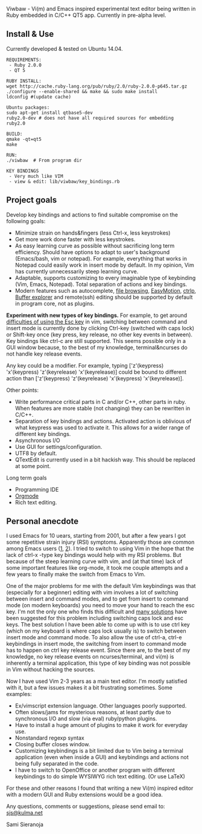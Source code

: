 Viwbaw - Vi(m) and Emacs inspired experimental text editor being written in Ruby embedded in C/C++ QT5 app. Currently in pre-alpha level.


## Install & Use

Currently developed & tested on Ubuntu 14.04.

```
REQUIREMENTS:
 - Ruby 2.0.0
 - QT 5

RUBY INSTALL:
wget http://cache.ruby-lang.org/pub/ruby/2.0/ruby-2.0.0-p645.tar.gz
./configure --enable-shared && make && sudo make install
ldconfig #(update cache)

Ubuntu packages:
sudo apt-get install qtbase5-dev
ruby2.0-dev # does not have all required sources for embedding
ruby2.0

BUILD:
qmake -qt=qt5
make

RUN:
./viwbaw  # From program dir

KEY BINDINGS
 - Very much like VIM
 - view & edit: lib/viwbaw/key_bindings.rb
```

## Project goals


Develop key bindings and actions to find suitable compromise on the following goals:
 - Minimize strain on hands&fingers (less Ctrl-x, less keystrokes)
 - Get more work done faster with less keystrokes.
 - As easy learning curve as possible without sacrificing long term efficiency. Should have options to adapt to user's background (Emacs/bash, vim or notepad). For example, everything that works in Notepad could easily work in insert mode by default. In my opinion, Vim has currently unnecessarily steep learning curve.
 - Adaptable, supports customizing to every imaginable type of keybinding (Vim, Emacs, Notepad). Total separation of actions and key bindings.
 - Modern features such as autocomplete, [file browsing](https://github.com/scrooloose/nerdtree), [EasyMotion](https://github.com/easymotion/vim-easymotion), [ctrlp](http://kien.github.io/ctrlp.vim/), [Buffer explorer](https://github.com/jlanzarotta/bufexplorer) and remote(ssh) editing should be supported by default in program core, not as plugins.

**Experiment with new types of key bindings.**  For example, to get around [difficulties of using the Esc key](http://vim.wikia.com/wiki/Avoid_the_escape_key) in vim, switching between command and insert mode is currently done by clicking Ctrl-key (switched with caps lock) or Shift-key once (key press, key release, no other key events in between). Key bindings like ctrl-c are still supported. This seems possible only in a GUI window because, to the best of my knowledge, terminal&ncurses do not handle key release events.

Any key could be a modifier. For example, typing ['z'(keypress) 'x'(keypress) 'z'(keyrelease) 'x'(keyrelease)] could be bound to different action than ['z'(keypress)  'z'(keyrelease) 'x'(keypress) 'x'(keyrelease)].

Other points:
 - Write performance critical parts in C and/or C++, other parts in ruby. When features are more stable (not changing) they can be rewritten in C/C++.
 - Separation of key bindings and actions. Activated action is oblivious of what keypress was used to activate it. This allows for a wider range of different key bindings.
 - Asynchronous I/O
 - Use GUI for settings/configuration.
 - UTF8 by default.
 - QTextEdit is currently used in a bit hackish way. This should be replaced at some point.

Long term goals
 - Programming IDE
 - [Orgmode](http://orgmode.org/)
 - Rich text editing.

## Personal anecdote

I used Emacs for 10 uears, starting from 2001, but after a few years I got some repetitive strain injury (RSI) symptoms. Apparently those are common among Emacs users ([1](http://ergoemacs.org/emacs/emacs_hand_pain_celebrity.html), [2](http://developers.slashdot.org/story/13/08/18/198223/how-one-programmer-is-coding-faster-by-voice-than-keyboard)). I tried to switch to using Vim in the hope that the lack of ctrl-x -type key bindings would help with my RSI problems. But because of the steep learning curve with vim, and (at that time) lack of some important features like org-mode, it took me couple attempts and a few years to finally make the switch from Emacs to Vim. 

One of the major problems for me with the default Vim keybindings was that (especially for a beginner) editing with vim involves a lot of switching between insert and command modes, and to get from insert to command mode (on modern keyboards) you need to move your hand to reach the esc key. I'm not the only one who finds this difficult and [many solutions](http://vim.wikia.com/wiki/Avoid_the_escape_key) have been suggested for this problem  including switching caps lock and esc keys. The best solution I have been able to come up with is to use ctrl key (which on my keyboard is where caps lock usually is) to switch between insert mode and command mode. To also allow the use of ctrl-a, ctrl-e  keybindings in insert mode, the switching from insert to command mode has to happen on ctrl key release event. Since there are, to the best of my knowledge, no key release events on ncurses/terminal, and vi(m) is inherently a terminal application, this type of key binding was not possible in Vim without hacking the sources.

Now I have used Vim 2-3 years as a main text editor. I'm mostly satisfied with it, but a few issues makes it a bit frustrating sometimes. Some examples: 
 - Ex/vimscript extension language. Other languages poorly supported.
 - Often slows/jams for mysterious reasons, at least partly due to synchronous I/O and slow (via eval) ruby/python plugins.
 - Have to install a huge amount of plugins to make it work for everyday use.
 - Nonstandard regexp syntax
 - Closing buffer closes window.
 - Customizing keybindings is a bit limited due to Vim being a terminal application (even when inside a GUI) and keybindings and actions not being fully separated in the code. 
 - I have to switch to OpenOffice or another program with different keybindings to do simple WYSIWYG rich text editing. (Or use LaTeX)

For these and other reasons I found that writing a new Vi(m) inspired editor with a modern GUI and Ruby extensions would be a good idea.

Any questions, comments or suggestions, please send email to: sjs@kulma.net

Sami Sieranoja

